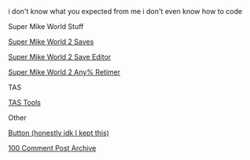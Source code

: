i don't know what you expected from me i don't even know how to code 

Super Mike World Stuff

[Super Mike World 2 Saves](https://maxymeems.github.io/smw2saves.md)

[Super Mike World 2 Save Editor](https://maxymeems.github.io/smw2se.html)

[Super Mike World 2 Any% Retimer](https://maxymeems.github.io/SMW2Any%Retimer.html)


TAS

[TAS Tools](https://maxymeems.github.io/scratchTASTools.md)

Other

[Button (honestly idk I kept this)](https://maxymeems.github.io/button.html)

[100 Comment Post Archive](https://maxymeems.github.io/100CommentPost.html)



